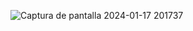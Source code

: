 ![Captura de pantalla 2024-01-17 201737](https://github.com/dayannabravo/ave_fenix/assets/146054239/e0aedf29-a955-4859-b6b5-f17a253ab5d1)
